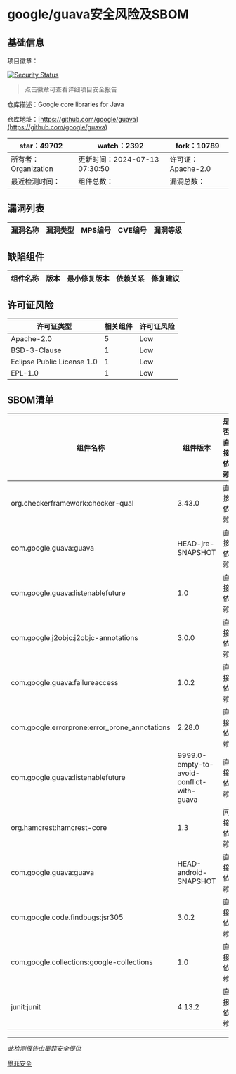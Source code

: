 # google/guava安全风险及SBOM

## 基础信息

项目徽章：

[![Security Status](https://www.murphysec.com/platform3/v31/badge/1812548683607166976.svg)](https://www.murphysec.com/console/report/1714343592377237504/1812548683607166976)

> 点击徽章可查看详细项目安全报告

仓库描述：Google core libraries for Java

仓库地址：[https://github.com/google/guava](https://github.com/google/guava)

| star：49702 | watch：2392 | fork：10789 |
| ----------- | -------------- | ------------ |
| 所有者：Organization | 更新时间：2024-07-13 07:30:50 | 许可证：Apache-2.0 |
| 最近检测时间： | 组件总数： | 漏洞总数： |




## 漏洞列表

| 漏洞名称 | 漏洞类型 | MPS编号 | CVE编号 | 漏洞等级 |
| ------- | ------ | ------- | ------ | ----- |





## 缺陷组件

| 组件名称 | 版本 | 最小修复版本 | 依赖关系 | 修复建议 |
| -------- | ---- | ------------ | -------- | -------- |





## 许可证风险

| 许可证类型 | 相关组件 | 许可证风险 |
| ---------- | -------- | ---------- |
|Apache-2.0|5|Low|
|BSD-3-Clause|1|Low|
|Eclipse Public License 1.0|1|Low|
|EPL-1.0|1|Low|




## SBOM清单

| 组件名称 | 组件版本 | 是否直接依赖 | 仓库 |
| -------- | -------- | ------------ | ---- |
|org.checkerframework:checker-qual|3.43.0|直接依赖|maven|
|com.google.guava:guava|HEAD-jre-SNAPSHOT|直接依赖|maven|
|com.google.guava:listenablefuture|1.0|直接依赖|maven|
|com.google.j2objc:j2objc-annotations|3.0.0|直接依赖|maven|
|com.google.guava:failureaccess|1.0.2|直接依赖|maven|
|com.google.errorprone:error_prone_annotations|2.28.0|直接依赖|maven|
|com.google.guava:listenablefuture|9999.0-empty-to-avoid-conflict-with-guava|直接依赖|maven|
|org.hamcrest:hamcrest-core|1.3|间接依赖|maven|
|com.google.guava:guava|HEAD-android-SNAPSHOT|直接依赖|maven|
|com.google.code.findbugs:jsr305|3.0.2|直接依赖|maven|
|com.google.collections:google-collections|1.0|直接依赖|maven|
|junit:junit|4.13.2|直接依赖|maven|


------

*此检测报告由墨菲安全提供*

[墨菲安全](www.murphysec.com)